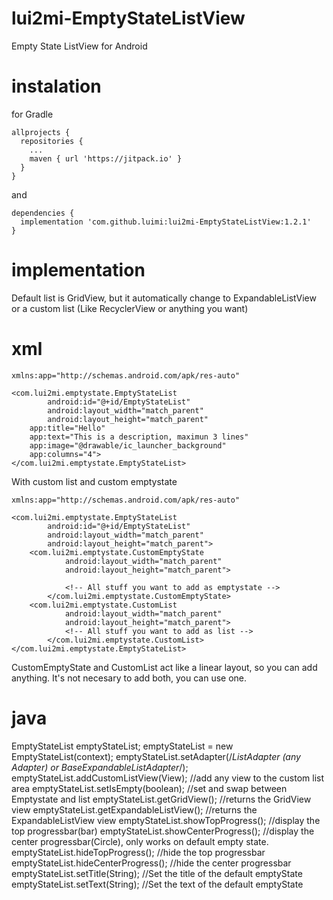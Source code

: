 # lui2mi-EmptyStateListView
Empty State ListView for Android

# instalation
for Gradle
```
allprojects {
  repositories {
    ...
    maven { url 'https://jitpack.io' }
  }
}
```
and
```
dependencies {
  implementation 'com.github.luimi:lui2mi-EmptyStateListView:1.2.1'
}
```

# implementation

Default list is GridView, but it automatically change to ExpandableListView or a custom list (Like RecyclerView or anything you want) 

# xml
```
xmlns:app="http://schemas.android.com/apk/res-auto"

<com.lui2mi.emptystate.EmptyStateList
        android:id="@+id/EmptyStateList"
        android:layout_width="match_parent"
        android:layout_height="match_parent"
	app:title="Hello"
	app:text="This is a description, maximun 3 lines"
	app:image="@drawable/ic_launcher_background"
	app:columns="4">
</com.lui2mi.emptystate.EmptyStateList>
```

With custom list and custom emptystate

```
xmlns:app="http://schemas.android.com/apk/res-auto"

<com.lui2mi.emptystate.EmptyStateList
        android:id="@+id/EmptyStateList"
        android:layout_width="match_parent"
        android:layout_height="match_parent">
	<com.lui2mi.emptystate.CustomEmptyState
            android:layout_width="match_parent"
            android:layout_height="match_parent">

            <!-- All stuff you want to add as emptystate -->
        </com.lui2mi.emptystate.CustomEmptyState>
	<com.lui2mi.emptystate.CustomList
            android:layout_width="match_parent"
            android:layout_height="match_parent">
            <!-- All stuff you want to add as list -->
        </com.lui2mi.emptystate.CustomList>
</com.lui2mi.emptystate.EmptyStateList>
```
CustomEmptyState and CustomList act like a linear layout, so you can add anything.
It's not necesary to add both, you can use one. 

# java

EmptyStateList emptyStateList;
emptyStateList = new EmptyStateList(context);
emptyStateList.setAdapter(/*ListAdapter (any Adapter) or BaseExpandableListAdapter*/);
emptyStateList.addCustomListView(View);	//add any view to the custom list area
emptyStateList.setIsEmpty(boolean);	//set and swap between Emptystate and list
emptyStateList.getGridView();		//returns the GridView view
emptyStateList.getExpandableListView();	//returns the ExpandableListView view
emptyStateList.showTopProgress();	//display the top progressbar(bar)
emptyStateList.showCenterProgress();	//display the center progressbar(Circle), only works on default empty state.
emptyStateList.hideTopProgress();	//hide the top progressbar
emptyStateList.hideCenterProgress();	//hide the center progressbar
emptyStateList.setTitle(String);	//Set the title of the default emptyState
emptyStateList.setText(String);		//Set the text of the default emptyState

